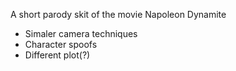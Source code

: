 A short parody skit of the movie Napoleon Dynamite

- Simaler camera techniques
- Character spoofs
- Different plot(?)

